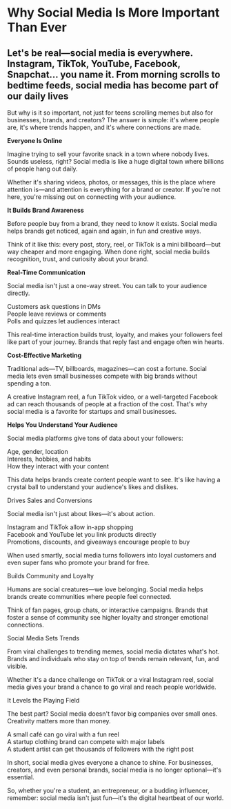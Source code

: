 # Why Social Media Is More Important Than Ever

## Let's be real—social media is everywhere. Instagram, TikTok, YouTube, Facebook, Snapchat… you name it. From morning scrolls to bedtime feeds, social media has become part of our daily lives

But why is it so important, not just for teens scrolling memes but also for businesses, brands, and creators? The answer is simple: it's where people are, it's where trends happen, and it's where connections are made.

**Everyone Is Online**

Imagine trying to sell your favorite snack in a town where nobody lives. Sounds useless, right? Social media is like a huge digital town where billions of people hang out daily.

Whether it's sharing videos, photos, or messages, this is the place where attention is—and attention is everything for a brand or creator. If you're not here, you're missing out on connecting with your audience.

**It Builds Brand Awareness**

Before people buy from a brand, they need to know it exists. Social media helps brands get noticed, again and again, in fun and creative ways.

Think of it like this: every post, story, reel, or TikTok is a mini billboard—but way cheaper and more engaging. When done right, social media builds recognition, trust, and curiosity about your brand.

**Real-Time Communication**

Social media isn't just a one-way street. You can talk to your audience directly.

Customers ask questions in DMs  
People leave reviews or comments  
Polls and quizzes let audiences interact

This real-time interaction builds trust, loyalty, and makes your followers feel like part of your journey. Brands that reply fast and engage often win hearts.

**Cost-Effective Marketing**

Traditional ads—TV, billboards, magazines—can cost a fortune. Social media lets even small businesses compete with big brands without spending a ton.

A creative Instagram reel, a fun TikTok video, or a well-targeted Facebook ad can reach thousands of people at a fraction of the cost. That's why social media is a favorite for startups and small businesses.

**Helps You Understand Your Audience**

Social media platforms give tons of data about your followers:

Age, gender, location  
Interests, hobbies, and habits  
How they interact with your content

This data helps brands create content people want to see. It's like having a crystal ball to understand your audience's likes and dislikes.

Drives Sales and Conversions

Social media isn't just about likes—it's about action.

Instagram and TikTok allow in-app shopping  
Facebook and YouTube let you link products directly  
Promotions, discounts, and giveaways encourage people to buy

When used smartly, social media turns followers into loyal customers and even super fans who promote your brand for free.

Builds Community and Loyalty

Humans are social creatures—we love belonging. Social media helps brands create communities where people feel connected.

Think of fan pages, group chats, or interactive campaigns. Brands that foster a sense of community see higher loyalty and stronger emotional connections.

Social Media Sets Trends

From viral challenges to trending memes, social media dictates what's hot. Brands and individuals who stay on top of trends remain relevant, fun, and visible.

Whether it's a dance challenge on TikTok or a viral Instagram reel, social media gives your brand a chance to go viral and reach people worldwide.

It Levels the Playing Field

The best part? Social media doesn't favor big companies over small ones. Creativity matters more than money.

A small café can go viral with a fun reel  
A startup clothing brand can compete with major labels  
A student artist can get thousands of followers with the right post

In short, social media gives everyone a chance to shine. For businesses, creators, and even personal brands, social media is no longer optional—it's essential.

So, whether you're a student, an entrepreneur, or a budding influencer, remember: social media isn't just fun—it's the digital heartbeat of our world.